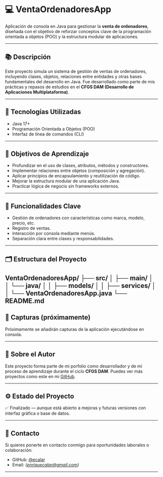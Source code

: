 # 💻 VentaOrdenadoresApp

Aplicación de consola en Java para gestionar la **venta de ordenadores**, diseñada con el objetivo de reforzar conceptos clave de la programación orientada a objetos (POO) y la estructura modular de aplicaciones.

---

## 📚 Descripción

Este proyecto simula un sistema de gestión de ventas de ordenadores, incluyendo clases, objetos, relaciones entre entidades y otras bases fundamentales del desarrollo en Java. Fue desarrollado como parte de mis prácticas y repasos de estudios en el **CFGS DAM (Desarrollo de Aplicaciones Multiplataforma)**.

---

## 🚀 Tecnologías Utilizadas

- Java 17+
- Programación Orientada a Objetos (POO)
- Interfaz de línea de comandos (CLI)

---

## 🎯 Objetivos de Aprendizaje

- Profundizar en el uso de clases, atributos, métodos y constructores.
- Implementar relaciones entre objetos (composición y agregación).
- Aplicar principios de encapsulamiento y reutilización de código.
- Mejorar la estructura modular de una aplicación Java.
- Practicar lógica de negocio sin frameworks externos.

---

## 🧩 Funcionalidades Clave

- Gestión de ordenadores con características como marca, modelo, precio, etc.
- Registro de ventas.
- Interacción por consola mediante menús.
- Separación clara entre clases y responsabilidades.

---

## 🗂️ Estructura del Proyecto

VentaOrdenadoresApp/
├── src/
│ ├── main/
│ │ └── java/
│ │ ├── models/
│ │ ├── services/
│ │ └── VentaOrdenadoresApp.java
└── README.md
---

## 📸 Capturas (próximamente)

Próximamente se añadirán capturas de la aplicación ejecutándose en consola.

---

## 🧠 Sobre el Autor

Este proyecto forma parte de mi porfolio como desarrollador y de mi proceso de aprendizaje durante el ciclo **CFGS DAM**. Puedes ver más proyectos como este en mi [GitHub](https://github.com/ecalar).

---

## ⚙️ Estado del Proyecto

✅ Finalizado — aunque está abierto a mejoras y futuras versiones con interfaz gráfica o base de datos.

---

## 📩 Contacto

Si quieres ponerte en contacto conmigo para oportunidades laborales o colaboración:

- GitHub: [@ecalar](https://github.com/ecalar)
- Email: *(enriquecalar@gmail.com)*

---

